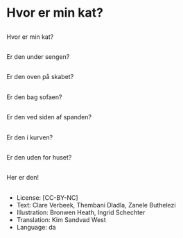 # Hvor er min kat?

##
Hvor er min kat?

##
Er den under sengen?

##
Er den oven på skabet?

##
Er den bag sofaen?

##
Er den ved siden af spanden?

##
Er den i kurven?

##
Er den uden for huset?

##
Her er den!

##
* License: [CC-BY-NC]
* Text: Clare Verbeek, Thembani Dladla, Zanele Buthelezi
* Illustration: Bronwen Heath, Ingrid Schechter
* Translation: Kim Sandvad West
* Language: da
